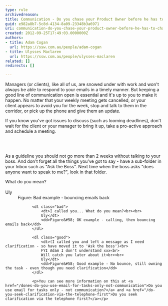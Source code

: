 ```yaml
---
type: rule
archivedreason: 
title: Communication - Do you chase your Product Owner before he has to chase you? (E.g. Asking for clarification)
guid: e982a8b7-5c8d-4134-8a09-23348b3a6971
uri: communication-do-you-chase-your-product-owner-before-he-has-to-chase-you-eg-asking-for-clarification
created: 2012-09-25T17:49:03.0000000Z
authors:
- title: Adam Cogan
  url: https://ssw.com.au/people/adam-cogan
- title: Ulysses Maclaren
  url: https://ssw.com.au/people/ulysses-maclaren
related: []
redirects: []

---
```



<p>​​​Managers (or clients), like all of us, are snowed under with work and won't always be able to respond to your emails in a timely manner. But keeping a good line of communication open is essential and it's up to you to make it happen. No matter that your weekly meeting gets cancelled, or your client&#160;appears to avoid you for the week, stop and talk to them in the corridor, or pick up the phone and give them an update.​ </p>
<p>If you know you've got issues to discuss (such as looming deadlines), don't wait for the client or your manager to bring it up, take a pro-active approach and schedule a meeting.</p>


<br><excerpt class='endintro'></excerpt><br>
<p>As a guideline you should not go more than 2 weeks without talking to your boss. And don't forget all the things you've got to say - have a sub-folder in your Inbox such as &quot;Ask the Boss&quot;. Next time when the boss asks &quot;does anyone want to speak to me?&quot;, look in that folder.</p>
                <dl class="bad">
                    <dt>What do you mean?<br><br>
                    Uly</dt>
                    <dd>Figure&#58; Bad example - bouncing emails back</dd>
                </dl>
               
                <dl class="bad">
                    <dt>I called you... What do you mean?<br><br>
                    Uly</dt>
                    <dd>Figure&#58; OK example - calling, then bouncing emails back</dd>
                </dl>

                <dl class="good">
                    <dt>(I called you and left a message as I need clarification - so have moved it to 'Ask the boss')<br>
                    FYI Adam I don't understand xxx<br>
                    Will catch you later about it<br><br>
                    Uly</dt>
                    <dd>Figure&#58; Good example - No bounce, still owning the task - even though you need clarification</dd>
                </dl>

                <p>You can see more information on this at <a href="/dones-do-you-use-email-for-tasks-only-not-communication">Do you use email for tasks only - not communication?</a> and <a href="/do-you-seek-clarification-via-the-telephone-first">Do you seek clarification via the telephone first?</a></p>



